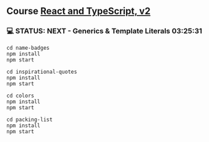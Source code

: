 ## Course [React and TypeScript, v2](https://frontendmasters.com/courses/react-typescript-v2/react-component-with-typescript/)

### 💻 STATUS: NEXT - Generics & Template Literals 03:25:31

```
cd name-badges
npm install
npm start
```

```
cd inspirational-quotes
npm install
npm start
```

```
cd colors
npm install
npm start
```

```
cd packing-list
npm install
npm start
```
